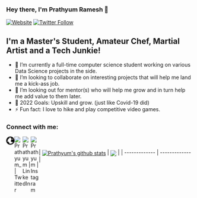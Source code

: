 ### Hey there, I'm Prathyum Ramesh 👋

[![Website](https://img.shields.io/website?label=My_website&style=for-the-badge&url=https%3A%2F%2Fcodestackr.com)](https://prathyum.github.io)
[![Twitter Follow](https://img.shields.io/twitter/follow/Prathyum?color=1DA1F2&logo=twitter&style=for-the-badge)](https://twitter.com/prathyum_)

## I'm a Master's Student, Amateur Chef, Martial Artist and a Tech Junkie!
- 🌱 I’m currently a full-time computer science student working on various Data Science projects in the side.
- 👯 I’m looking to collaborate on interesting projects that will help me land me a kick-ass job.
- 🤔 I’m looking out for mentor(s) who will help me grow and in turn help me add value to them later.
- 🥅 2022 Goals: Upskill and grow. (just like Covid-19 did)
- ⚡ Fun fact: I love to hike and play competitive video games.


### Connect with me:

[<img align="left" alt="My site" width="22px" src="https://raw.githubusercontent.com/iconic/open-iconic/master/svg/globe.svg" />][website]
[<img align="left" alt="Prathyum_ | Twitter" width="22px" src="https://cdn.jsdelivr.net/npm/simple-icons@v3/icons/twitter.svg" />][twitter]
[<img align="left" alt="Prathyum | LinkedIn" width="22px" src="https://cdn.jsdelivr.net/npm/simple-icons@v3/icons/linkedin.svg" />][linkedin]
[<img align="left" alt="Prathyum | Instagram" width="22px" src="https://cdn.jsdelivr.net/npm/simple-icons@v3/icons/instagram.svg" />][instagram]

<br />
<br >
  | <a href="https://github.com/anuraghazra/github-readme-stats"><img align="center" src="https://github-readme-stats.vercel.app/api?username=prathyum&hide=contribs,stars&show_icons=true&hide_border=true&count_private=true" alt="Prathyum's github stats" /></a> | <a href="https://github.com/anuraghazra/github-readme-stats"><img align="center" src="https://github-readme-stats.vercel.app/api/top-langs/?username=prathyum&layout=compact&exclude_repo=ML-models-practice,Heart-Disease-prediction,Alumni&hide_border=true" /></a> |
| ------------- | ------------- |

[website]: https://prathyum.github.io/
[twitter]: https://twitter.com/prathyum_
[instagram]: https://www.instagram.com/prathyum._.13/
[linkedin]: https://www.linkedin.com/in/prathyum/
